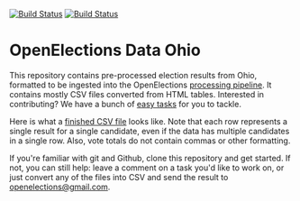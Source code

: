 [![Build Status](https://github.com/openelections/openelections-data-oh/actions/workflows/data_tests.yml/badge.svg?branch=master)](https://github.com/openelections/openelections-data-oh/actions/workflows/data_tests.yml?query=branch%3Amaster)
[![Build Status](https://github.com/openelections/openelections-data-oh/actions/workflows/format_tests.yml/badge.svg?branch=master)](https://github.com/openelections/openelections-data-oh/actions/workflows/format_tests.yml?query=branch%3Amaster)

# OpenElections Data Ohio

This repository contains pre-processed election results from Ohio, formatted to be ingested into the OpenElections [processing pipeline](http://docs.openelections.net/guide/). It contains mostly CSV files converted from HTML tables. Interested in contributing? We have a bunch of [easy tasks](https://github.com/openelections/openelections-data-oh/labels/easy%20task) for you to tackle.

Here is what a [finished CSV file](https://github.com/openelections/openelections-data-oh/blob/master/2000/20001107__oh__general__president.csv) looks like. Note that each row represents a single result for a single candidate, even if the data has multiple candidates in a single row. Also, vote totals do not contain commas or other formatting.

If you're familiar with git and Github, clone this repository and get started. If not, you can still help: leave a comment on a task you'd like to work on, or just convert any of the files into CSV and send the result to openelections@gmail.com.
